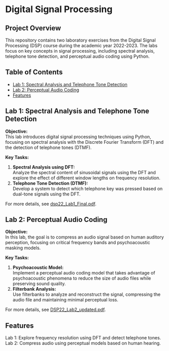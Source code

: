 # Digital Signal Processing

## Project Overview

This repository contains two laboratory exercises from the Digital Signal Processing (DSP) course during the academic year 2022-2023. The labs focus on key concepts in signal processing, including spectral analysis, telephone tone detection, and perceptual audio coding using Python.

## Table of Contents
- [Lab 1: Spectral Analysis and Telephone Tone Detection](#lab-1-spectral-analysis-and-telephone-tone-detection)
- [Lab 2: Perceptual Audio Coding](#lab-2-perceptual-audio-coding)
- [Features](#features)

## Lab 1: Spectral Analysis and Telephone Tone Detection

**Objective:**  
This lab introduces digital signal processing techniques using Python, focusing on spectral analysis with the Discrete Fourier Transform (DFT) and the detection of telephone tones (DTMF).

**Key Tasks:**
1. **Spectral Analysis using DFT:**  
   Analyze the spectral content of sinusoidal signals using the DFT and explore the effect of different window lengths on frequency resolution.
2. **Telephone Tone Detection (DTMF):**  
   Develop a system to detect which telephone key was pressed based on dual-tone signals using the DFT.

For more details, see [dsp22_Lab1_Final.pdf](./dsp22_Lab1_Final.pdf).

## Lab 2: Perceptual Audio Coding

**Objective:**  
In this lab, the goal is to compress an audio signal based on human auditory perception, focusing on critical frequency bands and psychoacoustic masking models.

**Key Tasks:**
1. **Psychoacoustic Model:**  
   Implement a perceptual audio coding model that takes advantage of psychoacoustic phenomena to reduce the size of audio files while preserving sound quality.
2. **Filterbank Analysis:**  
   Use filterbanks to analyze and reconstruct the signal, compressing the audio file and maintaining minimal perceptual loss.

For more details, see [DSP22_Lab2_updated.pdf](./DSP22_Lab2_updated.pdf).

## Features 
Lab 1: Explore frequency resolution using DFT and detect telephone tones.
Lab 2: Compress audio using perceptual models based on human hearing.
